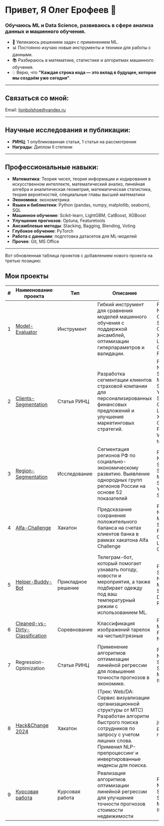 # Привет, Я Олег Ерофеев 👋

### Обучаюсь ML и Data Science, развиваюсь в сфере анализа данных и машинного обучения.

- 🚀 Увлекаюсь решением задач с применением ML.  
- 📊 Постоянно изучаю новые инструменты и техники для работы с данными.  
- 📚 Разбираюсь в математике, статистике и алгоритмах машинного обучения.  
- 💡 Верю, что **"Каждая строка кода — это вклад в будущее, которое мы создаём уже сегодня"**.  

---

## Связаться со мной:

Email: lionbolshoe@yandex.ru

---

## Научные исследования и публикации:
- **РИНЦ**: 1 опубликованная статья, 1 статья на рассмотрении
- **Награды**: Диплом II степени

---

## Профессиональные навыки:
- **Математика**: Теория чисел, теория информации и кодирования в искусственном интеллекте, математический анализ, линейная алгебра и аналитическая геометрия, математическая статистика, теория вероятностей, специальные главы высшей математики
- **Экономика**: эконометрика
- **Языки и библиотеки**: Python (pandas, numpy, matplotlib, seaborn), SQL
- **Машинное обучение**: Scikit-learn, LightGBM, CatBoost, XGBoost
- **Улучшение прогнозов**: Optuna, Featuretools  
- **Ансамблевые методы**: Stacking, Bagging, Blending, Voting
- **Глубокое обучение**: PyTorch
- **Работа с данными**: подготовка датасетов для ML-моделей
- **Прочее**: Git, MS Office

---

Вот обновленная таблица проектов с добавлением нового проекта на третью позицию:

## Мои проекты

| # | Наименование проекта                                                                                  | Тип             | Описание                                                                                                                                                                                                               | Стек                                                                                                                                         | Статус       | Видимость |
|---|-------------------------------------------------------------------------------------------------------|-----------------|------------------------------------------------------------------------------------------------------------------------------------------------------------------------------------------------------------------------|----------------------------------------------------------------------------------------------------------------------------------------------|--------------|-----------|
| 1 | [Model-Evaluator](https://github.com/SomeBotMeOn/Model-Evaluator)                                     | Инструмент      | Гибкий инструмент для сравнения моделей машинного обучения с поддержкой ансамблей, оптимизации гиперпараметров и валидации.                                                                                            | Pandas, NumPy, Optuna, Scikit-learn, CatBoost, XGBoost, LightGBM, Collections, Pickle, tqdm                                 | В разработке | Public    |
| 2 | [Clients-Segmentation](https://github.com/SomeBotMeOn/Clients-Segmentation)                           | Статья РИНЦ     | Разработка сегментации клиентов страховой компании для персонализированных финансовых предложений и улучшения маркетинговых стратегий.                                                                                 | Pandas, NumPy, Scipy, Phik, Matplotlib, Seaborn, Yellowbrick, Scikit-learn, CatBoost, LightGBM, XGBoost, Optuna, Pickle, Warnings, tqdm | На рассмотрении | Public    |
| 3 | [Region-Segmentation](https://github.com/SomeBotMeOn/Region-Segmentation)             | Исследование    | Сегментация регионов РФ по социально-экономическому развитию. Выявление однородных групп регионов России на основе 52 показателей                                            | Pandas, NumPy, Scikit-learn, SHAP, Matplotlib, Seaborn, Yellowbrick, SciPy                                                       | Написание статьи    | Private    |
| 4 | [Alfa-Challenge](https://github.com/SomeBotMeOn/Alfa-Challenge)                                       | Хакатон         | Предсказание сохранения положительного баланса на счетах клиентов банка в рамках хакатона Alfa Challenge                                                                                                               | Pandas, Numpy, Matplotlib, Seaborn, Featuretools, CatBoost, LightGBM, Optuna                                                                 | Завершено    | Public    |
| 5 | [Helper-Buddy-Bot](https://github.com/SomeBotMeOn/Helper-Buddy-Bot)                                   | Прикладное решение | Телеграм-бот, который помогает узнавать погоду, новости и мероприятия, а также подбирает одежду под ваш температурный режим с использованием ML.                                                                       | Pandas, Scikit-learn, NumPy, Matplotlib, SQLite3, Datetime, Requests                                                                         | Завершено    | Public    |
| 6 | [Cleaned-vs-Dirty-Classification](https://www.kaggle.com/code/olegerofeev/cleaned-vs-dirty-v2-pytorch-vit)               | Соревнование    | Классификация изображений тарелок на чистые/грязные                     | PyTorch, Matplotlib, Pandas, NumPy                                                                   | Завершено    | Public   |
| 7 | Regression-Optimization                                                                               | Статья РИНЦ     | Применение алгоритмов оптимизации линейной регрессии для повышения точности прогнозов в экономике.                                                                                                         | Pandas, NumPy, Seaborn, Scikit-learn, Matplotlib, Itertools                                                                                  | В публикации | Private   |
| 8 | [Hack&Change 2024](https://github.com/qiisqwww/MTS-Hack-and-Change)                                   | Хакатон         | (Трек: Web/DA: Сервис визуализации организационной структуры от МТС) Разработан алгоритм быстрого поиска сотрудников по запросу с учетом лишних слова. Применил NLP-препроцессинг и инвертированные индексы для поиска. | json, string, pymorphy3, re, nltk                                                                                                            | Завершено    | Public    |
| 9 | [Курсовая работа](https://drive.google.com/file/d/1qZhyO2WuDl05QlpAEL8Hq084SHxe3y3U/view?usp=drive_link) | Курсовая работа     | Реализация алгоритмов оптимизации линейной регрессии для улучшения точности прогнозов стоимости недвижимости                                                                                                           | Pandas, NumPy, Seaborn, Scikit-learn, Matplotlib, Itertools                                                                                  | Завершено    | Public    |
